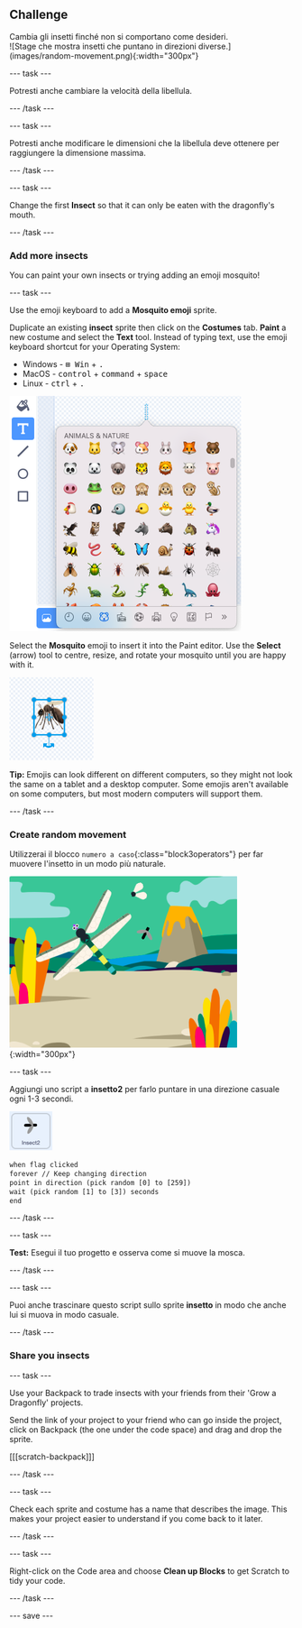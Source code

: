 ## Challenge

<div style="display: flex; flex-wrap: wrap">
<div style="flex-basis: 200px; flex-grow: 1; margin-right: 15px;">
Cambia gli insetti finché non si comportano come desideri.
</div>
<div>
![Stage che mostra insetti che puntano in direzioni diverse.](images/random-movement.png){:width="300px"}
</div>
</div>

--- task ---

Potresti anche cambiare la velocità della libellula.

--- /task ---

--- task ---

Potresti anche modificare le dimensioni che la libellula deve ottenere per raggiungere la dimensione massima.

--- /task ---

--- task ---

Change the first **Insect** so that it can only be eaten with the dragonfly's mouth.

--- /task ---

### Add more insects

You can paint your own insects or trying adding an emoji mosquito!

--- task ---

Use the emoji keyboard to add a **Mosquito emoji** sprite.

Duplicate an existing **insect** sprite then click on the **Costumes** tab. **Paint** a new costume and select the **Text** tool. Instead of typing text, use the emoji keyboard shortcut for your Operating System:

- Windows - <kbd>⊞ Win</kbd> + <kbd>.</kbd>
- MacOS - <kbd>control</kbd> + <kbd>command</kbd> + <kbd>space</kbd>
- Linux - <kbd>ctrl</kbd> + <kbd>.</kbd>

![The popup emoji keyboard with the 'animals and nature' category selected.](images/emoji-keyboard.png)

Select the **Mosquito** emoji to insert it into the Paint editor. Use the **Select** (arrow) tool to centre, resize, and rotate your mosquito until you are happy with it.

![The mosquito emoji in the paint editor.](images/emoji-mosquito.png)

**Tip:** Emojis can look different on different computers, so they might not look the same on a tablet and a desktop computer. Some emojis aren't available on some computers, but most modern computers will support them.

--- /task ---

### Create random movement

Utilizzerai il blocco `numero a caso`{:class="block3operators"} per far muovere l'insetto in un modo più naturale.

![Stage showing insects pointing in different directions.](images/random-movement.png){:width="300px"}

--- task ---

Aggiungi uno script a **insetto2** per farlo puntare in una direzione casuale ogni 1-3 secondi.

![](images/insect2-icon.png)

```blocks3
when flag clicked
forever // Keep changing direction
point in direction (pick random [0] to [259])
wait (pick random [1] to [3]) seconds
end
```

--- /task ---

--- task ---

**Test:** Esegui il tuo progetto e osserva come si muove la mosca.

--- /task ---

--- task ---

Puoi anche trascinare questo script sullo sprite **insetto** in modo che anche lui si muova in modo casuale.

--- /task ---

### Share you insects

--- task ---

Use your Backpack to trade insects with your friends from their 'Grow a Dragonfly' projects.

Send the link of your project to your friend who can go inside the project, click on Backpack (the one under the code space) and drag and drop the sprite.

[[[scratch-backpack]]]

--- /task ---

--- task ---

Check each sprite and costume has a name that describes the image. This makes your project easier to understand if you come back to it later.

--- /task ---

--- task ---

Right-click on the Code area and choose **Clean up Blocks** to get Scratch to tidy your code.

--- /task ---

--- save ---
